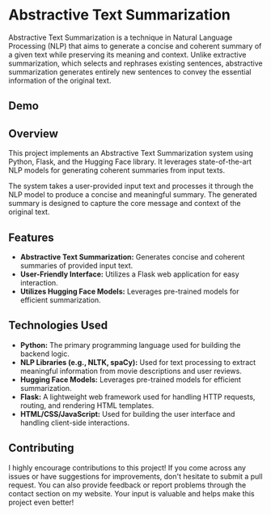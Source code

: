 # Abstractive Text Summarization

Abstractive Text Summarization is a technique in Natural Language Processing (NLP) that aims to generate a concise and coherent summary of a given text while preserving its meaning and context. Unlike extractive summarization, which selects and rephrases existing sentences, abstractive summarization generates entirely new sentences to convey the essential information of the original text.

## Demo




## Overview

This project implements an Abstractive Text Summarization system using Python, Flask, and the Hugging Face library. It leverages state-of-the-art NLP models for generating coherent summaries from input texts.

The system takes a user-provided input text and processes it through the NLP model to produce a concise and meaningful summary. The generated summary is designed to capture the core message and context of the original text.

## Features
- **Abstractive Text Summarization:** Generates concise and coherent summaries of provided input text.
- **User-Friendly Interface:** Utilizes a Flask web application for easy interaction.
- **Utilizes Hugging Face Models:** Leverages pre-trained models for efficient summarization.


## Technologies Used
- **Python:** The primary programming language used for building the backend logic.
- **NLP Libraries (e.g., NLTK, spaCy):** Used for text processing to extract meaningful information from movie descriptions and user reviews.
- **Hugging Face Models:** Leverages pre-trained models for efficient summarization.
- **Flask:** A lightweight web framework used for handling HTTP requests, routing, and rendering HTML templates.
- **HTML/CSS/JavaScript:** Used for building the user interface and handling client-side interactions.

## Contributing

I highly encourage contributions to this project! If you come across any issues or have suggestions for improvements, don't hesitate to submit a pull request. You can also provide feedback or report problems through the contact section on my website. Your input is valuable and helps make this project even better!
